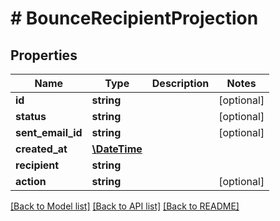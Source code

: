# # BounceRecipientProjection

## Properties

Name | Type | Description | Notes
------------ | ------------- | ------------- | -------------
**id** | **string** |  | [optional]
**status** | **string** |  | [optional]
**sent_email_id** | **string** |  | [optional]
**created_at** | [**\DateTime**](\DateTime) |  |
**recipient** | **string** |  |
**action** | **string** |  | [optional]

[[Back to Model list]](../../README#models) [[Back to API list]](../../README#endpoints) [[Back to README]](../../README)
